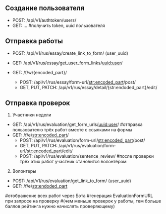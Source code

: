 ## Создание пользователя
- POST: /api/v1/authtoken/users/
- GET: ... #получить token, uuid пользователя


## Отправка работы
- POST: /api/v1/rus/essay/create_link_to_form/ (user_uuid)
- GET: /api/v1/rus/essay/get_user_form_links/<uuid:user>/

- GET: /f/w/{encoded_part}/
  - POST: /api/v1/rus/essay/form-url/<str:encoded_part>/post/
  - GET, PUT, PATCH: /api/v1/rus/essay/detail/{str:endoded_part}/edit/


## Отправка проверок
1. Участники недели
  - GET: /api/v1/rus/evaluation/get_form_urls/<uuid:user>/ #отправка пользователю трёх работ вместе с ссылками на формы
  - GET: /f/e/<str:encoded_part>/
    - POST: /api/v1/rus/evaluation/form-url/<str:encoded_part>/post/
    - GET, PUT, PATCH: /api/v1/rus/evaluation/form-url/<str:encoded_part>/edit/
    - POST: /api/v1/rus/evaluation/sentence_review/
  #после проверки трёх этих работ участник становится волонтёром


2. Волонтеры
  - POST: /api/v1/rus/evaluation/get_link_to_form/ (user_uuid)
  - GET: /f/e/<str:endoded_part>


  #отображение всех работ через Бота
  #генерация EvaluationFormURL при запросе на проверку
  #(чем меньше проверок у работы, тем больше баллов рейтинга нужно начислять проверяющему)
